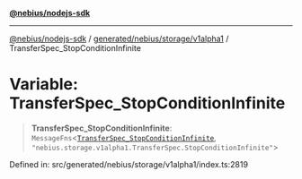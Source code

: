 [**@nebius/nodejs-sdk**](../../../../../README.md)

***

[@nebius/nodejs-sdk](../../../../../README.md) / [generated/nebius/storage/v1alpha1](../README.md) / TransferSpec\_StopConditionInfinite

# Variable: TransferSpec\_StopConditionInfinite

> **TransferSpec\_StopConditionInfinite**: `MessageFns`\<[`TransferSpec_StopConditionInfinite`](../interfaces/TransferSpec_StopConditionInfinite.md), `"nebius.storage.v1alpha1.TransferSpec.StopConditionInfinite"`\>

Defined in: src/generated/nebius/storage/v1alpha1/index.ts:2819

